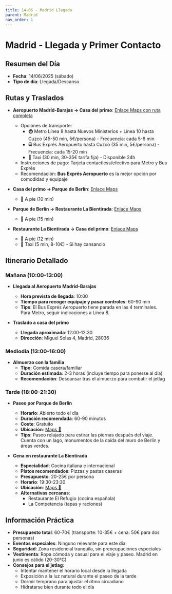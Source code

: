 ```yaml
---
title: 14-06 - Madrid Llegada
parent: Madrid
nav_order: 1
---
```


# Madrid - Llegada y Primer Contacto

## Resumen del Día
* **Fecha**: 14/06/2025 (sábado)
* **Tipo de día**: Llegada/Descanso

## Rutas y Traslados
* **Aeropuerto Madrid-Barajas → Casa del primo**: [Enlace Maps con ruta completa](https://www.google.com/maps/dir/?api=1&origin=Aeropuerto+Madrid+Barajas&destination=Miguel+Solas+4,+Madrid&travelmode=transit)
  * Opciones de transporte: 
    * 🚇 Metro Línea 8 hasta Nuevos Ministerios + Línea 10 hasta Cuzco (45-50 min, 5€/persona) - Frecuencia: cada 5-8 min
    * 🚍 Bus Exprés Aeropuerto hasta Cuzco (35 min, 5€/persona) - Frecuencia: cada 15-20 min
    * 🚕 Taxi (30 min, 30-35€ tarifa fija) - Disponible 24h
  * Instrucciones de pago: Tarjeta contactless/efectivo para Metro y Bus Exprés
  * Recomendación: **Bus Exprés Aeropuerto** es la mejor opción por comodidad y equipaje

* **Casa del primo → Parque de Berlín**: [Enlace Maps](https://www.google.com/maps/dir/?api=1&origin=Miguel+Solas+4,+Madrid&destination=Parque+de+Berlin,+Madrid&travelmode=walking)
  * 🚶 A pie (10 min)

* **Parque de Berlín → Restaurante La Bientirada**: [Enlace Maps](https://www.google.com/maps/dir/?api=1&origin=Parque+de+Berlin,+Madrid&destination=La+Bientirada,+Madrid&travelmode=walking)
  * 🚶 A pie (15 min)
  
* **Restaurante La Bientirada → Casa del primo**: [Enlace Maps](https://www.google.com/maps/dir/?api=1&origin=La+Bientirada,+Madrid&destination=Miguel+Solas+4,+Madrid&travelmode=walking)
  * 🚶 A pie (12 min)
  * 🚕 Taxi (5 min, 8-10€) - Si hay cansancio

## Itinerario Detallado
### Mañana (10:00-13:00)
* **Llegada al Aeropuerto Madrid-Barajas**
  * **Hora prevista de llegada**: 10:00
  * **Tiempo para recoger equipaje y pasar controles**: 60-90 min
  * **Tips**: El Bus Exprés Aeropuerto tiene parada en las 4 terminales. Para Metro, seguir indicaciones a Línea 8.
  
* **Traslado a casa del primo**
  * **Llegada aproximada**: 12:00-12:30
  * **Dirección**: Miguel Solas 4, Madrid, 28036

### Mediodía (13:00-16:00)
* **Almuerzo con la familia**
  * **Tipo**: Comida casera/familiar
  * **Duración estimada**: 2-3 horas (incluye tiempo para ponerse al día)
  * **Recomendación**: Descansar tras el almuerzo para combatir el jetlag

### Tarde (18:00-21:30)
* **Paseo por Parque de Berlín**
  * **Horario**: Abierto todo el día
  * **Duración recomendada**: 60-90 minutos
  * **Coste**: Gratuito
  * **Ubicación**: [Maps 📍](https://www.google.com/maps/dir/?api=1&destination=Parque+de+Berlin,+Madrid&travelmode=walking)
  * **Tips**: Paseo relajado para estirar las piernas después del viaje. Cuenta con un lago, monumentos de la caída del muro de Berlín y áreas verdes.

* **Cena en restaurante La Bientirada**
  * **Especialidad**: Cocina italiana e internacional
  * **Platos recomendados**: Pizzas y pastas caseras
  * **Presupuesto**: 20-25€ por persona
  * **Horario**: 19:30-23:30
  * **Ubicación**: [Maps 📍](https://www.google.com/maps/dir/?api=1&destination=La+Bientirada,+Madrid&travelmode=walking)
  * **Alternativas cercanas**: 
    * Restaurante El Refugio (cocina española)
    * La Competencia (tapas y raciones)

## Información Práctica
* **Presupuesto total**: 60-70€ (transporte: 10-35€ + cena: 50€ para dos personas)
* **Eventos especiales**: Ninguno relevante para este día
* **Seguridad**: Zona residencial tranquila, sin preocupaciones especiales
* **Vestimenta**: Ropa cómoda y casual para el viaje y paseo. Madrid en junio es cálido (20-30°C)
* **Consejos para el jetlag**: 
  * Intentar mantener el horario local desde la llegada
  * Exposición a la luz natural durante el paseo de la tarde
  * Dormir temprano para ajustar el ritmo circadiano
  * Hidratarse bien durante todo el día




